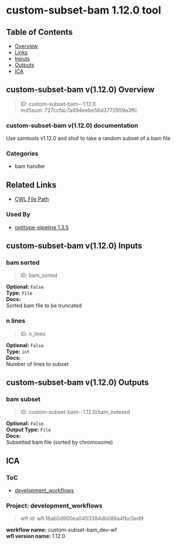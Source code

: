 
custom-subset-bam 1.12.0 tool
=============================

## Table of Contents
  
- [Overview](#custom-subset-bam-v1120-overview)  
- [Links](#related-links)  
- [Inputs](#custom-subset-bam-v1120-inputs)  
- [Outputs](#custom-subset-bam-v1120-outputs)  
- [ICA](#ica)  


## custom-subset-bam v(1.12.0) Overview



  
> ID: custom-subset-bam--1.12.0  
> md5sum: 727ccfac7a894eebe56d3772959a3ffc

### custom-subset-bam v(1.12.0) documentation
  
Use samtools v1.12.0 and shuf to take a random subset of a bam file

### Categories
  
- bam handler  


## Related Links
  
- [CWL File Path](../../../../../../tools/custom-subset-bam/1.12.0/custom-subset-bam__1.12.0.cwl)  


### Used By
  
- [optitype-pipeline 1.3.5](../../../workflows/optitype-pipeline/1.3.5/optitype-pipeline__1.3.5.md)  

  


## custom-subset-bam v(1.12.0) Inputs

### bam sorted



  
> ID: bam_sorted
  
**Optional:** `False`  
**Type:** `File`  
**Docs:**  
Sorted bam file to be truncated


### n lines



  
> ID: n_lines
  
**Optional:** `False`  
**Type:** `int`  
**Docs:**  
Number of lines to subset

  


## custom-subset-bam v(1.12.0) Outputs

### bam subset



  
> ID: custom-subset-bam--1.12.0/bam_indexed  

  
**Optional:** `False`  
**Output Type:** `File`  
**Docs:**  
Subsetted bam file (sorted by chromosome)
  

  


## ICA

### ToC
  
- [development_workflows](#project-development_workflows)  


### Project: development_workflows


> wfl id: wfl.18ab0d900ea0453384db086a4fbc5ed9  

  
**workflow name:** custom-subset-bam_dev-wf  
**wfl version name:** 1.12.0  

  

